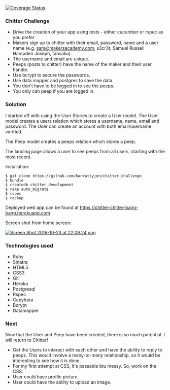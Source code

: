 [![Coverage Status](https://coveralls.io/repos/github/makersacademy/chitter-challenge/badge.svg)](https://coveralls.io/github/makersacademy/chitter-challenge)

### Chitter Challenge

* Drive the creation of your app using tests - either cucumber or rspec as you prefer
* Makers sign up to chitter with their email, password, name and a user name (e.g. sam@makersacademy.com, s3cr3t, Samuel Russell Hampden Joseph, tansaku).
* The username and email are unique.
* Peeps (posts to chitter) have the name of the maker and their user handle.
* Use bcrypt to secure the passwords.
* Use data mapper and postgres to save the data.
* You don't have to be logged in to see the peeps.
* You only can peep if you are logged in.


### Solution

I started off with using the User Stories to create a User model. The User model creates a users relation which stores a username, name, email and password. The User can create an account with both email/username verified.

The Peep model creates a peeps relation which stores a peep.

The landing page allows a user to see peeps from all users, starting with the most recent.

Installation:
```
$ git clone https://github.com/hanrattyjen/chitter_challenge
$ bundle
$ createdb chitter_development
$ rake auto_migrate
$ rspec
$ rackup
```

Deployed web app can be found at https://chitter-chitter-bang-bang.herokuapp.com

Screen shot from home screen:

[![Screen Shot 2016-10-23 at 22.09.24.png](https://s13.postimg.org/xtf5zlphz/Screen_Shot_2016_10_23_at_22_09_24.png)](https://postimg.org/image/rshh2j2vn/)


### Technologies used
* Ruby
* Sinatra
* HTML5
* CSS3
* Git
* Heroku
* Postgresql
* Rspec
* Capybara
* Bcrypt
* Datamapper

### Next
Now that the User and Peep have been created, there is so much potential. I will return to Chitter!
* Get the Users to interact with each other and have the ability to reply to peeps. This would involve a many-to-many relationship, so it would be interesting to see how it is done.
* For my first attempt at CSS, it's passable btu messy. So, work on the CSS.
* User could have profile picture.
* User could have the ability to upload an image.
